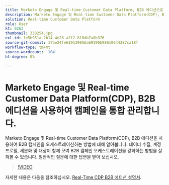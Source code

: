 ```yaml
---
title: Marketo Engage 및 Real-time Customer Data Platform, B2B 에디션으로 캠페인 오케스트레이션
description: Marketo Engage 및 Real-time Customer Data Platform(CDP), B2B 에디션을 사용하여 캠페인을 오케스트레이션하는 방법에 대해 알아봅니다.
solution: Real-time Customer Data Platform
role: User
kt: 9263
thumbnail: 338254.jpg
exl-id: 1e5b951a-2b14-4e28-a2f2-818db7a8b376
source-git-commit: 17be24fe619139056a69190b98610644387ca18f
workflow-type: tm+mt
source-wordcount: '104'
ht-degree: 0%

---
```


# Marketo Engage 및 Real-time Customer Data Platform(CDP), B2B 에디션을 사용하여 캠페인을 통합 관리합니다.

Marketo Engage 및 Real-time Customer Data Platform(CDP), B2B 에디션을 사용하여 B2B 캠페인을 오케스트레이션하는 방법에 대해 알아봅니다. 데이터 수집, 계정 프로필, 세분화 및 대상이 함께 모여 B2B 캠페인 오케스트레이션을 강화하는 방법을 살펴볼 수 있습니다. 일반적인 질문에 대한 답변을 받아 보십시오.

>[!VIDEO](https://video.tv.adobe.com/v/338254?quality=12&learn=on)

자세한 내용은 다음을 참조하십시오. [Real-Time CDP B2B 에디션 설명서](https://experienceleague.adobe.com/docs/experience-platform/rtcdp/b2b-overview.html).

